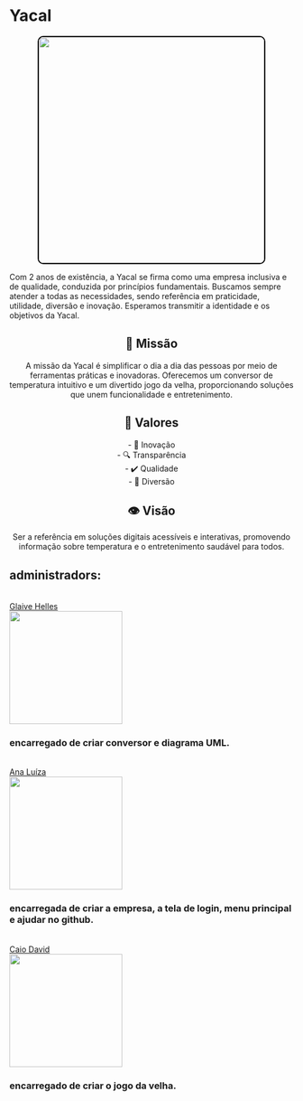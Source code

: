# Yacal

<p align="center">
  <img src="https://media4.giphy.com/media/v1.Y2lkPTc5MGI3NjExd3pwbHU0MGtvMTFqNHJxYTU1eHBoZ3loM3dkMTdvcWo5M3Njc2hubCZlcD12MV9pbnRlcm5hbF9naWZfYnlfaWQmY3Q9Zw/n8PDxkS22YehwPtYfX/giphy.gif" width="400" style="border: 2px solid #000; border-radius: 10px;">
</p>

Com 2 anos de existência, a Yacal se firma como uma empresa inclusiva e de qualidade, conduzida por princípios fundamentais. Buscamos sempre atender a todas as necessidades, sendo referência em praticidade, utilidade, diversão e inovação. Esperamos transmitir a identidade e os objetivos da Yacal.

<h2 align="center">🚀 Missão</h2>
<p align="center">A missão da Yacal é simplificar o dia a dia das pessoas por meio de ferramentas práticas e inovadoras. Oferecemos um conversor de temperatura intuitivo e um divertido jogo da velha, proporcionando soluções que unem funcionalidade e entretenimento.</p>

<h2 align="center">🌟 Valores</h2>
<p align="center">
- 🌟 Inovação<br>
- 🔍 Transparência<br>
- ✔️ Qualidade<br>
- 🎉 Diversão
</p>

<h2 align="center">👁️ Visão</h2>
<p align="center">Ser a referência em soluções digitais acessíveis e interativas, promovendo informação sobre temperatura e o entretenimento saudável para todos.</p>

<h2 align = "">administradors:</h2>

<br>
<a href = "https://github.com/glaivehBR">Glaive Helles</a>
<div>
 <img height="200" src="https://avatars.githubusercontent.com/u/125269667?v=4"/>
</div>
    <h3>encarregado de criar conversor e diagrama UML.</h3>
<br>
<a href = "https://github.com/luizamtro">Ana Luíza</a>
<div>
 <img height="200" src="https://avatars.githubusercontent.com/u/159566275?v=4"/>
</div>
    <h3>encarregada de criar a empresa, a tela de login, menu principal e ajudar no github.</h3>
<br>
<a href = "https://github.com/CaioDavid01">Caio David</a>
<div>
 <img height="200" src="https://avatars.githubusercontent.com/u/161221118?v=4"/>
</div>
    <h3>encarregado de criar o jogo da velha.</h3>
